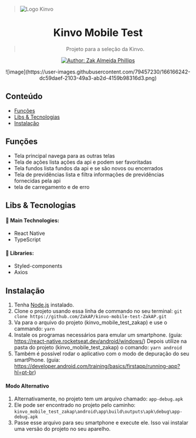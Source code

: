 > ![Logo Kinvo](https://github.com/cbfranca/kinvo-front-end-test/blob/master/logo.svg)

<h1 align="center" >Kinvo Mobile Test</h1>

<blockquote align="center">
   Projeto para a seleção da Kinvo.
</blockquote>

<p align="center">
  <a href="https://www.linkedin.com/in/zak-almeida-phillips-5a789366/" target="_blank">
    <img alt="Author: Zak Almeida Phillips" src="https://img.shields.io/badge/Author-Zak Almeida Phillips-026aa7">
  </a>
</p>

<div align="center">
   ![image](https://user-images.githubusercontent.com/79457230/166166242-dc59daef-2103-49a3-ab2d-4159b98316d3.png)

   
   
   
</div>

## Conteúdo

- [Funções](#Funções)
- [Libs & Tecnologias](#libs--technologias)
- [Instalação](#Instalação)

## Funções

  - Tela principal navega para as outras telas
  - Tela de ações lista ações da api e podem ser favoritadas
  - Tela fundos lista fundos da api e se são novos ou encerrados
  - Tela de previdências lista e filtra informações de previdências fornecidas pela api
  - tela de carregamento e de erro
  
## Libs & Tecnologias

#### :wrench: Main Technologies:

- React Native
- TypeScript

#### :file_folder: Libraries:

- Styled-components
- Axios

## Instalação

1. Tenha [Node.js](https://nodejs.org/en/) instalado.
1. Clone o projeto usando essa linha de commando no seu terminal: `git clone https://github.com/ZakAP/kinvo-mobile-test-ZakAP.git`
1. Va para o arquivo do projeto (kinvo_mobile_test_zakap) e use o cammando: `yarn`
1. Instale os programas necessários para emular um smartphone. (guia: https://react-native.rocketseat.dev/android/windows/) Depois utilize na pasta do projeto (kinvo_mobile_test_zakap) o comando: `yarn android`
2. Também é possível rodar o aplicativo com o modo de depuração do seu smartPhone. (guia: https://developer.android.com/training/basics/firstapp/running-app?hl=pt-br)

#### Modo Alternativo

1. Alternativamente, no projeto tem um arquivo chamado: `app-debug.apk`
2. Ele pode ser encontrado no projeto pelo caminho: `kinvo_mobile_test_zakap\android\app\build\outputs\apk\debug\app-debug.apk`
3. Passe esse arquivo para seu smartphone e execute ele. Isso vai instalar uma versão do projeto no seu aparelho.
